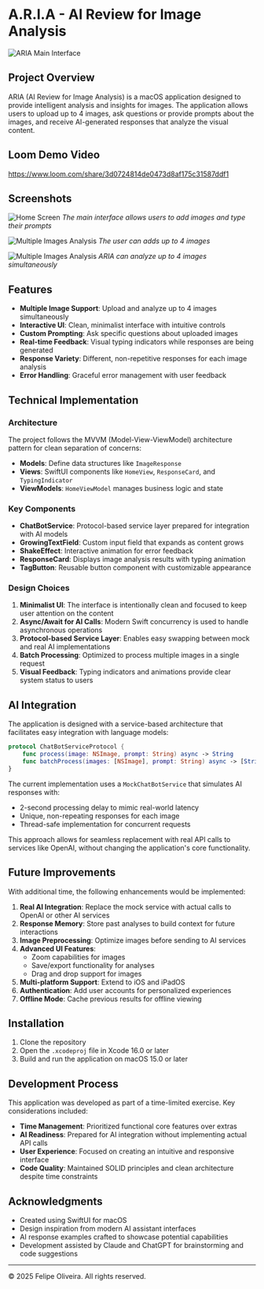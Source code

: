 # A.R.I.A - AI Review for Image Analysis

![ARIA Main Interface](screenshots/splash_screen.png)

## Project Overview

ARIA (AI Review for Image Analysis) is a macOS application designed to provide intelligent analysis and insights for images. The application allows users to upload up to 4 images, ask questions or provide prompts about the images, and receive AI-generated responses that analyze the visual content.

## Loom Demo Video
https://www.loom.com/share/3d0724814de0473d8af175c31587ddf1

## Screenshots

![Home Screen](screenshots/home_empty.png)
*The main interface allows users to add images and type their prompts*

![Multiple Images Analysis](screenshots/home_with_input.png)
*The user can adds up to 4 images*

![Multiple Images Analysis](screenshots/results.png)
*ARIA can analyze up to 4 images simultaneously*

## Features

- **Multiple Image Support**: Upload and analyze up to 4 images simultaneously
- **Interactive UI**: Clean, minimalist interface with intuitive controls
- **Custom Prompting**: Ask specific questions about uploaded images
- **Real-time Feedback**: Visual typing indicators while responses are being generated
- **Response Variety**: Different, non-repetitive responses for each image analysis
- **Error Handling**: Graceful error management with user feedback

## Technical Implementation

### Architecture

The project follows the MVVM (Model-View-ViewModel) architecture pattern for clean separation of concerns:

- **Models**: Define data structures like `ImageResponse`
- **Views**: SwiftUI components like `HomeView`, `ResponseCard`, and `TypingIndicator`
- **ViewModels**: `HomeViewModel` manages business logic and state

### Key Components

- **ChatBotService**: Protocol-based service layer prepared for integration with AI models
- **GrowingTextField**: Custom input field that expands as content grows
- **ShakeEffect**: Interactive animation for error feedback
- **ResponseCard**: Displays image analysis results with typing animation
- **TagButton**: Reusable button component with customizable appearance

### Design Choices

1. **Minimalist UI**: The interface is intentionally clean and focused to keep user attention on the content
2. **Async/Await for AI Calls**: Modern Swift concurrency is used to handle asynchronous operations
3. **Protocol-based Service Layer**: Enables easy swapping between mock and real AI implementations
4. **Batch Processing**: Optimized to process multiple images in a single request
5. **Visual Feedback**: Typing indicators and animations provide clear system status to users

## AI Integration

The application is designed with a service-based architecture that facilitates easy integration with language models:

```swift
protocol ChatBotServiceProtocol {
    func process(image: NSImage, prompt: String) async -> String
    func batchProcess(images: [NSImage], prompt: String) async -> [String]
}
```

The current implementation uses a `MockChatBotService` that simulates AI responses with:
- 2-second processing delay to mimic real-world latency
- Unique, non-repeating responses for each image
- Thread-safe implementation for concurrent requests

This approach allows for seamless replacement with real API calls to services like OpenAI, without changing the application's core functionality.

## Future Improvements

With additional time, the following enhancements would be implemented:

1. **Real AI Integration**: Replace the mock service with actual calls to OpenAI or other AI services
2. **Response Memory**: Store past analyses to build context for future interactions
3. **Image Preprocessing**: Optimize images before sending to AI services
4. **Advanced UI Features**:
   - Zoom capabilities for images
   - Save/export functionality for analyses
   - Drag and drop support for images
5. **Multi-platform Support**: Extend to iOS and iPadOS
6. **Authentication**: Add user accounts for personalized experiences
7. **Offline Mode**: Cache previous results for offline viewing

## Installation

1. Clone the repository
2. Open the `.xcodeproj` file in Xcode 16.0 or later
3. Build and run the application on macOS 15.0 or later

## Development Process

This application was developed as part of a time-limited exercise. Key considerations included:

- **Time Management**: Prioritized functional core features over extras
- **AI Readiness**: Prepared for AI integration without implementing actual API calls
- **User Experience**: Focused on creating an intuitive and responsive interface
- **Code Quality**: Maintained SOLID principles and clean architecture despite time constraints

## Acknowledgments

- Created using SwiftUI for macOS
- Design inspiration from modern AI assistant interfaces
- AI response examples crafted to showcase potential capabilities
- Development assisted by Claude and ChatGPT for brainstorming and code suggestions

---

© 2025 Felipe Oliveira. All rights reserved.